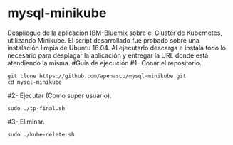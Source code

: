 # mysql-minikube
Despliegue de la aplicación IBM-Bluemix sobre el Cluster de Kubernetes, utilizando Minikube. 
El script desarrollado fue probado sobre una instalación limpia de Ubuntu 16.04. Al ejecutarlo descarga e instala todo lo necesario para desplagar la aplicación y entregar la URL donde está atendiendo la misma.
#Guía de ejecución
#1- Conar el repositorio.

    git clone https://github.com/apenasco/mysql-minikube.git
    cd mysql-minikube
#2- Ejecutar (Como super usuario).

    sudo ./tp-final.sh
#3- Eliminar.

    sudo ./kube-delete.sh
